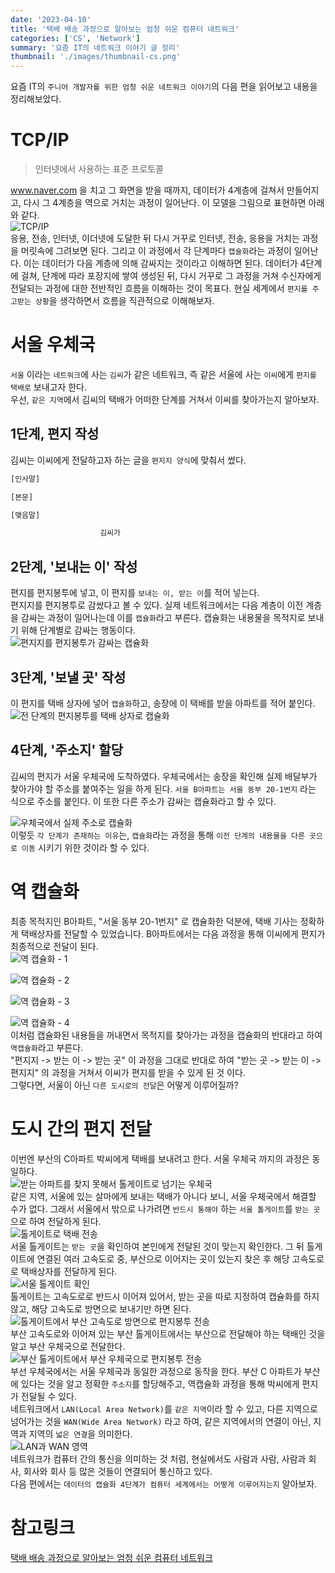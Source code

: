 ```yaml
---
date: '2023-04-10'
title: '택배 배송 과정으로 알아보는 엄청 쉬운 컴퓨터 네트워크'
categories: ['CS', 'Network']
summary: '요즘 IT의 네트워크 이야기 글 정리'
thumbnail: './images/thumbnail-cs.png'
---
```


요즘 IT의 `주니어 개발자를 위한 엄청 쉬운 네트워크 이야기`의 다음 편을 읽어보고 내용을 정리해보았다.

# TCP/IP

> 인터넷에서 사용하는 표준 프로토콜

www.naver.com 을 치고 그 화면을 받을 때까지, 데이터가 4계층에 걸쳐서 만들어지고, 다시 그 4계층을 역으로 거치는 과정이 일어난다. 이 모델을 그림으로 표현하면 아래와 같다.  
![TCP/IP](./images/network_6.png)  
응용, 전송, 인터넷, 이더넷에 도달한 뒤 다시 거꾸로 인터넷, 전송, 응용을 거치는 과정을 머릿속에 그려보면 된다. 그리고 이 과정에서 각 단계마다 `캡슐화`라는 과정이 일어난다. 이는 데이터가 다음 계층에 의해 감싸지는 것이라고 이해하면 된다. 데이터가 4단계에 걸쳐, 단계에 따라 포장지에 쌓여 생성된 뒤, 다시 거꾸로 그 과정을 거쳐 수신자에게 전달되는 과정에 대한 전반적인 흐름을 이해하는 것이 목표다. 현실 세계에서 `편지를 주고받는 상황`을 생각하면서 흐름을 직관적으로 이해해보자.

# 서울 우체국

`서울` 이라는 `네트워크`에 사는 `김씨`가 같은 네트워크, 즉 같은 서울에 사는 `이씨`에게 `편지를 택배로` 보내고자 한다.  
우선, `같은 지역`에서 김씨의 택배가 어떠한 단계를 거쳐서 이씨를 찾아가는지 알아보자.

## 1단계, 편지 작성

김씨는 이씨에게 전달하고자 하는 글을 `편지지 양식`에 맞춰서 썼다.

```py
[인사말]

[본문]

[맺음말]

					김씨가
```

## 2단계, '보내는 이' 작성

편지를 편지봉투에 넣고, 이 편지를 `보내는 이, 받는 이`를 적어 넣는다.  
편지지를 편지봉투로 감쌌다고 볼 수 있다. 실제 네트워크에서는 다음 계층이 이전 계층을 감싸는 과정이 일어나는데 이를 `캡슐화`라고 부른다. 캡슐화는 내용물을 목적지로 보내기 위해 단계별로 감싸는 행동이다.  
![편지지를 편지봉투가 감싸는 캡슐화](./images/network_7.png)

## 3단계, '보낼 곳' 작성

이 편지를 택배 상자에 넣어 `캡슐화`하고, 송장에 이 택배를 받을 아파트를 적어 붙인다.
![전 단계의 편지봉투를 택배 상자로 캡슐화](./images/network_8.png)

## 4단계, '주소지' 할당

김씨의 편지가 서울 우체국에 도착하였다. 우체국에서는 송장을 확인해 실제 배달부가 찾아가야 할 주소를 붙여주는 일을 하게 된다. `서울 B아파트는 서울 동부 20-1번지` 라는 식으로 주소를 붙인다. 이 또한 다른 주소가 감싸는 캡슐화라고 할 수 있다.

![우체국에서 실제 주소로 캡슐화](./images/network_9.png)  
이렇듯 `각 단계가 존재하는 이유`는, `캡슐화`라는 과정을 통해 `이전 단계의 내용물을 다른 곳으로 이동` 시키기 위한 것이라 할 수 있다.

# 역 캡슐화

최종 목적지인 B아파트, "서울 동부 20-1번지" 로 캡슐화한 덕분에, 택배 기사는 정확하게 택배상자를 전달할 수 있었습니다. B아파트에서는 다음 과정을 통해 이씨에게 편지가 최종적으로 전달이 된다.  
![역 캡슐화 - 1](./images/network_10.png)

![역 캡슐화 - 2](./images/network_11.png)

![역 캡슐화 - 3](./images/network_12.png)

![역 캡슐화 - 4](./images/network_13.png)  
이처럼 캡슐화된 내용들을 꺼내면서 목적지를 찾아가는 과정을 캡슐화의 반대라고 하여 `역캡슐화`라고 부른다.  
"편지지 -> 받는 이 -> 받는 곳" 이 과정을 그대로 반대로 하여 "받는 곳 -> 받는 이 -> 편지지" 의 과정을 거쳐서 이씨가 편지를 받을 수 있게 된 것 이다.  
그렇다면, 서울이 아닌 `다른 도시로의 전달`은 어떻게 이루어질까?

# 도시 간의 편지 전달

이번엔 부산의 C아파트 박씨에게 택배를 보내려고 한다. 서울 우체국 까지의 과정은 동일하다.  
![받는 아파트를 찾지 못해서 톨게이트로 넘기는 우체국](./images/network_14.png)  
같은 지역, 서울에 있는 살마에게 보내는 택배가 아니다 보니, 서울 우체국에서 해결할 수가 없다. 그래서 서울에서 밖으로 나가려면 `반드시 통해야` 하는 `서울 톨게이트`를 `받는 곳`으로 하여 전달하게 된다.  
![톨게이트로 택배 전송](./images/network_15.png)  
서울 톨게이트는 `받는 곳`을 확인하여 본인에게 전달된 것이 맞는지 확인한다. 그 뒤 톨게이트에 연결된 여러 고속도로 중, 부산으로 이어지는 곳이 있는지 찾은 후 해당 고속도로로 택배상자를 전달하게 된다.  
![서울 톨게이트 확인](./images/network_16.png)  
톨게이트는 고속도로로 반드시 이어져 있어서, 받는 곳을 따로 지정하여 캡슐화를 하지 않고, 해당 고속도로 방면으로 보내기만 하면 된다.  
![톨게이트에서 부산 고속도로 방면으로 편지봉투 전송](./images/network_17.png)  
부산 고속도로와 이어져 있는 부산 톨게이트에서는 부산으로 전달해야 하는 택배인 것을 알고 부산 우체국으로 전달한다.  
![부산 톨게이트에서 부산 우체국으로 편지봉투 전송](./images/network_19.png)  
부선 우체국에서는 서울 우체국과 동일한 과정으로 동작을 한다. 부산 C 아파트가 부산에 있다는 것을 알고 정확한 `주소지`를 할당해주고, 역캡슐화 과정을 통해 박씨에게 편지가 전달될 수 있다.  
네트워크에서 `LAN(Local Area Network)`를 `같은 지역`이라 할 수 있고, 다른 지역으로 넘어가는 것을 `WAN(Wide Area Network)` 라고 하여, 같은 지역에서의 연결이 아닌, 지역과 지역의 `넓은 연결`을 의미한다.  
![LAN과 WAN 영역](./images/network_lan_vs_wan.png)  
네트워크가 컴퓨터 간의 통신을 의미하는 것 처럼, 현실에서도 사람과 사람, 사람과 회사, 회사와 회사 등 많은 것들이 연결되어 통신하고 있다.  
다음 편에서는 `데이터의 캡슐화 4단계가 컴퓨터 세계에서는 어떻게 이루어지는지` 알아보자.

# 참고링크

[택배 배송 과정으로 알아보는 엄청 쉬운 컴퓨터 네트워크](https://yozm.wishket.com/magazine/detail/1906/)
